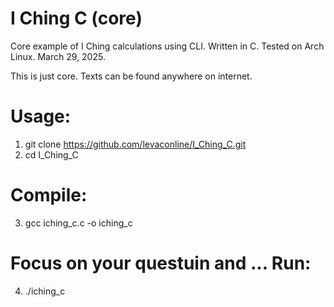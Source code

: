 # I Ching C (core)
Core example of I Ching calculations using CLI. Written in C. Tested on Arch Linux. March 29, 2025.

This is just core. Texts can be found anywhere on internet.

# Usage:
1. git clone https://github.com/levaconline/I_Ching_C.git
2. cd I_Ching_C
# Compile:
3. gcc iching_c.c -o iching_c
# Focus on your questuin and ... Run:
4. ./iching_c
